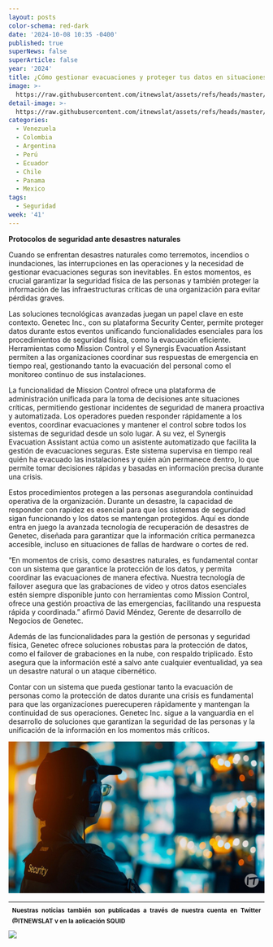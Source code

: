 ```yaml
---
layout: posts
color-schema: red-dark
date: '2024-10-08 10:35 -0400'
published: true
superNews: false
superArticle: false
year: '2024'
title: ¿Cómo gestionar evacuaciones y proteger tus datos en situaciones críticas?
image: >-
  https://raw.githubusercontent.com/itnewslat/assets/refs/heads/master/img/540x320/Security-Woman-p.jpg
detail-image: >-
  https://raw.githubusercontent.com/itnewslat/assets/refs/heads/master/img/1024x680/Security-Woman-g.jpg
categories:
  - Venezuela
  - Colombia
  - Argentina
  - Perú
  - Ecuador
  - Chile
  - Panama
  - Mexico
tags:
  - Seguridad
week: '41'
---
```

**Protocolos de seguridad ante desastres naturales**

Cuando se enfrentan desastres naturales como terremotos, incendios o inundaciones, las interrupciones en las operaciones y la necesidad de gestionar evacuaciones seguras son inevitables. En estos momentos, es crucial garantizar la seguridad física de las personas y también proteger la información de las infraestructuras críticas de una organización para evitar pérdidas graves.

Las soluciones tecnológicas avanzadas juegan un papel clave en este contexto. Genetec Inc., con su plataforma Security Center, permite proteger datos durante estos eventos unificando funcionalidades esenciales para los procedimientos de seguridad física, como la evacuación eficiente. Herramientas como Mission Control y el Synergis Evacuation Assistant permiten a las organizaciones coordinar sus respuestas de emergencia en tiempo real, gestionando tanto la evacuación del personal como el monitoreo continuo de sus instalaciones.

La funcionalidad de Mission Control ofrece una plataforma de administración unificada para la toma de decisiones ante situaciones críticas, permitiendo gestionar incidentes de seguridad de manera proactiva y automatizada. Los operadores pueden responder rápidamente a los eventos, coordinar evacuaciones y mantener el control sobre todos los sistemas de seguridad desde un solo lugar. A su vez, el Synergis Evacuation Assistant actúa como un asistente automatizado que facilita la gestión de evacuaciones seguras. Este sistema supervisa en tiempo real quién ha evacuado las instalaciones y quién aún permanece dentro, lo que permite tomar decisiones rápidas y basadas en información precisa durante una crisis.

Estos procedimientos protegen a las personas asegurandola continuidad operativa de la organización. Durante un desastre, la capacidad de responder con rapidez es esencial para que los sistemas de seguridad sigan funcionando y los datos se mantengan protegidos. Aquí es donde entra en juego la avanzada tecnología de recuperación de desastres de Genetec, diseñada para garantizar que la información crítica permanezca accesible, incluso en situaciones de fallas de hardware o cortes de red.

“En momentos de crisis, como desastres naturales, es fundamental contar con un sistema que garantice la protección de los datos, y permita coordinar las evacuaciones de manera efectiva. Nuestra tecnología de failover asegura que las grabaciones de video y otros datos esenciales estén siempre disponible junto con herramientas como Mission Control, ofrece una gestión proactiva de las emergencias, facilitando una respuesta rápida y coordinada.” afirmó David Méndez, Gerente de desarrollo de Negocios de Genetec.

Además de las funcionalidades para la gestión de personas y seguridad física, Genetec ofrece soluciones robustas para la protección de datos, como el failover de grabaciones en la nube, con respaldo triplicado. Esto asegura que la información esté a salvo ante cualquier eventualidad, ya sea un desastre natural o un ataque cibernético.

Contar con un sistema que pueda gestionar tanto la evacuación de personas como la protección de datos durante una crisis es fundamental para que las organizaciones puerecuperen rápidamente y mantengan la continuidad de sus operaciones. Genetec Inc. sigue a la vanguardia en el desarrollo de soluciones que garantizan la seguridad de las personas y la unificación de la información en los momentos más críticos.

![](https://raw.githubusercontent.com/itnewslat/assets/refs/heads/master/img/540x320/Security-Woman-p.jpg)

<table style="height: 42px;" width="569">
<tbody>
<tr>
<td style="text-align: justify;"><sub><strong>Nuestras noticias también son publicadas a través de nuestra cuenta en Twitter <a href="https://twitter.com/itnewslat?lang=es">@ITNEWSLAT</a> y en la aplicación <a href="https://squidapp.co/en/">SQUID</a></strong></sub></td>
</tr>
</tbody>
</table>

<img src="https://tracker.metricool.com/c3po.jpg?hash=56f88a41e39ab42c063cc51676587a04"/>
